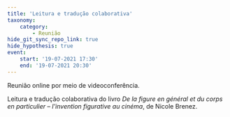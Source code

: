 ```yaml
---
title: 'Leitura e tradução colaborativa'
taxonomy:
    category:
        - Reunião
hide_git_sync_repo_link: true
hide_hypothesis: true
event:
    start: '19-07-2021 17:30'
    end: '19-07-2021 20:30'
---
```


Reunião online por meio de videoconferência.

Leitura e tradução colaborativa do livro *De la figure en général et du corps en particulier – l'invention figurative au cinéma*, de Nicole Brenez.
